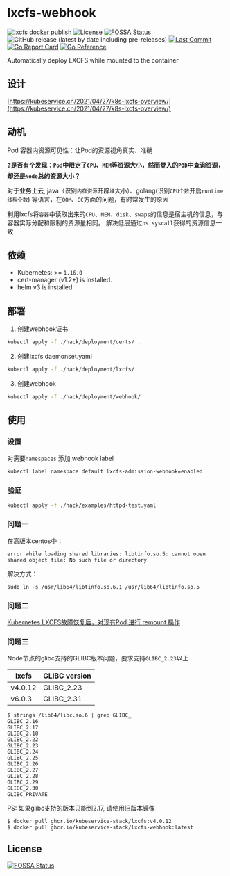 # lxcfs-webhook
[![lxcfs docker publish](https://github.com/kubeservice-stack/lxcfs-webhook/actions/workflows/lxcfs.yml/badge.svg?branch=main)](https://github.com/kubeservice-stack/lxcfs-webhook/actions/workflows/lxcfs.yml)
[![License](https://img.shields.io/badge/License-Apache%202.0-blue.svg)](https://opensource.org/licenses/Apache-2.0)
[![FOSSA Status](https://app.fossa.com/api/projects/git%2Bgithub.com%2Fkubeservice-stack%2Flxcfs-webhook.svg?type=shield)](https://app.fossa.com/projects/git%2Bgithub.com%2Fkubeservice-stack%2Flxcfs-webhook?ref=badge_shield)
![GitHub release (latest by date including pre-releases)](https://img.shields.io/github/v/release/kubeservice-stack/lxcfs-webhook?include_prereleases)
[![Last Commit](https://img.shields.io/github/last-commit/kubeservice-stack/lxcfs-webhook)](https://github.com/kubeservice-stack/lxcfs-webhook)
[![Go Report Card](https://goreportcard.com/badge/github.com/kubeservice-stack/lxcfs-webhook)](https://goreportcard.com/report/github.com/kubeservice-stack/lxcfs-webhook)
[![Go Reference](https://pkg.go.dev/badge/github.com/kubeservice-stack/lxcfs-webhook.svg)](https://pkg.go.dev/github.com/kubeservice-stack/lxcfs-webhook)

Automatically deploy LXCFS while mounted to the container

## 设计
[https://kubeservice.cn/2021/04/27/k8s-lxcfs-overview/](https://kubeservice.cn/2021/04/27/k8s-lxcfs-overview/)

## 动机
Pod 容器内资源可见性：让Pod的资源视角真实、准确

❓**是否有个发现：`Pod`中限定了`CPU`、`MEM`等资源大小，然而登入的`POD`中查询资源，却还是`Node`总的资源大小？**

对于**业务上云**, java（识别`内存资源`开辟`堆`大小）、golang(识别`CPU个数`开启`runtime线程个数`) 等语言，在`OOM`、`GC`方面的问题，有时常发生的原因

利用lxcfs将`容器`中读取出来的`CPU`、`MEM`、`disk`、`swaps`的信息是宿主机的信息，与容器实际分配和限制的资源量相同。 解决低层通过`os.syscall`获得的资源信息一致

## 依赖

* Kubernetes: >= `1.16.0`
* cert-manager (v1.2+) is installed.
* helm v3 is installed.

## 部署

1. 创建webhook证书
```bash
kubectl apply -f ./hack/deployment/certs/ .
```

2. 创建lxcfs daemonset.yaml
```bash
kubectl apply -f ./hack/deployment/lxcfs/ .
```

3. 创建webhook
```bash
kubectl apply -f ./hack/deployment/webhook/ .
```

## 使用

### 设置
对需要`namespaces` 添加 webhook label

```bash
kubectl label namespace default lxcfs-admission-webhook=enabled
```

### 验证

```bash
kubectl apply -f ./hack/examples/httpd-test.yaml
```

### 问题一

在高版本centos中：
```
error while loading shared libraries: libtinfo.so.5: cannot open shared object file: No such file or directory
```

解决方式：
```
sudo ln -s /usr/lib64/libtinfo.so.6.1 /usr/lib64/libtinfo.so.5
```
### 问题二
[Kubernetes LXCFS故障恢复后，对现有Pod 进行 remount 操作](https://kubeservice.cn/2022/04/13/k8s-lxcfs-remount/)

### 问题三
Node节点的glibc支持的GLIBC版本问题，要求支持`GLIBC_2.23`以上

| lxcfs | GLIBC version |
| ----- | ------------- |
| v4.0.12 | GLIBC_2.23 |
| v6.0.3  | GLIBC_2.31 |

```
$ strings /lib64/libc.so.6 | grep GLIBC_
GLIBC_2.16
GLIBC_2.17
GLIBC_2.18
GLIBC_2.22
GLIBC_2.23
GLIBC_2.24
GLIBC_2.25
GLIBC_2.26
GLIBC_2.27
GLIBC_2.28
GLIBC_2.29
GLIBC_2.30
GLIBC_PRIVATE
```

PS: 如果glibc支持的版本只能到2.17, 请使用旧版本镜像
```
$ docker pull ghcr.io/kubeservice-stack/lxcfs:v4.0.12
$ docker pull ghcr.io/kubeservice-stack/lxcfs-webhook:latest
```

## License
[![FOSSA Status](https://app.fossa.com/api/projects/git%2Bgithub.com%2Fkubeservice-stack%2Flxcfs-webhook.svg?type=large)](https://app.fossa.com/projects/git%2Bgithub.com%2Fkubeservice-stack%2Flxcfs-webhook?ref=badge_large)
